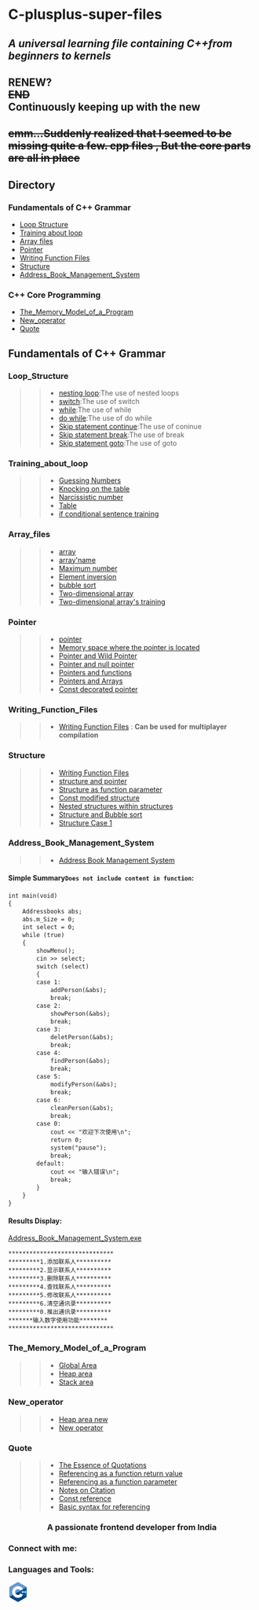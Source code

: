 # C-plusplus-super-files
## ***A universal learning file containing C++from beginners to kernels***
## RENEW?<br/>**~~END~~**<br/>Continuously keeping up with the new<br/>
## ~~emm...Suddenly realized that I seemed to be missing quite a few. cpp files , But the core parts are all in place~~<br/>
## Directory
### Fundamentals of C++ Grammar
* [Loop Structure](#Loop_Structure)
* [Training about loop](#Training_about_loop)
* [Array files](#Array_files)
* [Pointer](#Pointer)
* [Writing Function Files](#Writing_Function_Files)
* [Structure](#Structure)
* [Address_Book_Management_System](#Address_Book_Management_System)
### C++ Core Programming
* [The_Memory_Model_of_a_Program](#The_Memory_Model_of_a_Program)
* [New_operator](#New_operator)
* [Quote](#Quote)

## Fundamentals of C++ Grammar
### Loop_Structure
>> + [nesting loop](https://github.com/super-yjt/My--C-plusplus-super-files/blob/main/Loop%20Structure/nesting%20loop.cpp):The use of nested loops
>> + [switch](https://github.com/super-yjt/My--C-plusplus-super-files/blob/main/Loop%20Structure/switch.cpp):The use of switch
>> + [while](https://github.com/super-yjt/My--C-plusplus-super-files/blob/main/Loop%20Structure/while.cpp):The use of while
>> + [do while](https://github.com/super-yjt/My--C-plusplus-super-files/blob/main/Loop%20Structure/Do%20while.cpp):The use of do while
>> + [Skip statement continue](https://github.com/super-yjt/My--C-plusplus-super-files/blob/main/Loop%20Structure/Skip%20statement%20continue.cpp):The use of coninue
>> + [Skip statement break](https://github.com/super-yjt/My--C-plusplus-super-files/blob/main/Loop%20Structure/Skip%20statement%20break.cpp):The use of break
>> + [Skip statement goto](https://github.com/super-yjt/My--C-plusplus-super-files/blob/main/Loop%20Structure/Skip%20statement%20goto.cpp):The use of goto

### Training_about_loop
>> + [Guessing Numbers](https://github.com/super-yjt/My--C-plusplus-super-files/blob/main/training/Guessing%20Numbers.cpp)
>> + [Knocking on the table](https://github.com/super-yjt/My--C-plusplus-super-files/blob/main/training/Knocking%20on%20the%20table.cpp)
>> + [Narcissistic number](https://github.com/super-yjt/My--C-plusplus-super-files/blob/main/training/Narcissistic%20number.cpp)
>> + [Table](https://github.com/super-yjt/My--C-plusplus-super-files/blob/main/training/Table.cpp)
>> + [if conditional sentence training](https://github.com/super-yjt/My--C-plusplus-super-files/blob/main/training/if%20conditional%20sentence%20training.cpp)

### Array_files
>> + [array](https://github.com/super-yjt/My--C-plusplus-super-files/blob/main/array%20files/array.cpp)
>> + [array'name](https://github.com/super-yjt/My--C-plusplus-super-files/blob/main/array%20files/array'name.cpp)
>> + [Maximum number](https://github.com/super-yjt/My--C-plusplus-super-files/blob/main/array%20files/Maximum%20number.cpp)
>> + [Element inversion](https://github.com/super-yjt/My--C-plusplus-super-files/blob/main/array%20files/Element%20inversion.cpp)
>> + [bubble sort](https://github.com/super-yjt/My--C-plusplus-super-files/blob/main/array%20files/bubble%20sort.cpp)
>> + [Two-dimensional array](https://github.com/super-yjt/My--C-plusplus-super-files/blob/main/array%20files/Two-dimensional%20array.cpp)
>> + [Two-dimensional array's training](https://github.com/super-yjt/My--C-plusplus-super-files/blob/main/array%20files/Two-dimensional%20array's%20training.cpp)

### Pointer
>> + [pointer](https://github.com/super-yjt/My--C-plusplus-super-files/blob/main/pointer/pointer.cpp)
>> + [Memory space where the pointer is located](https://github.com/super-yjt/My--C-plusplus-super-files/blob/main/pointer/Memory%20space%20where%20the%20pointer%20is%20located.cpp)
>> + [Pointer and Wild Pointer](https://github.com/super-yjt/My--C-plusplus-super-files/blob/main/pointer/Pointer%20and%20Wild%20Pointer.cpp)
>> + [Pointer and null pointer](https://github.com/super-yjt/My--C-plusplus-super-files/blob/main/pointer/Pointer%20and%20null%20pointer.cpp)
>> + [Pointers and functions](https://github.com/super-yjt/My--C-plusplus-super-files/blob/main/pointer/Pointers%20and%20functions.cpp)
>> + [Pointers and Arrays](https://github.com/super-yjt/My--C-plusplus-super-files/blob/main/pointer/Pointers%20and%20Arrays.cpp)
>> + [Const decorated pointer](https://github.com/super-yjt/My--C-plusplus-super-files/blob/main/pointer/Const%20decorated%20pointer.cpp)

### Writing_Function_Files
>> + [Writing Function Files](https://github.com/super-yjt/My--C-plusplus-super-files/tree/main/Writing%20Function%20Files) : **Can be used for multiplayer compilation**

### Structure
>>  + [Writing Function Files](https://github.com/super-yjt/My--C-plusplus-super-files/blob/main/structure/structure.cpp)
>>  + [structure and pointer](https://github.com/super-yjt/My--C-plusplus-super-files/blob/main/structure/structure%20and%20pointer.cpp)
>>  + [Structure as function parameter](https://github.com/super-yjt/My--C-plusplus-super-files/blob/main/structure/Structure%20as%20function%20parameter.cpp)
>>  + [Const modified structure](https://github.com/super-yjt/My--C-plusplus-super-files/blob/main/structure/Const%20modified%20structure.cpp)
>>  + [Nested structures within structures](https://github.com/super-yjt/My--C-plusplus-super-files/blob/main/structure/Nested%20structures%20within%20structures.cpp)
>>  + [Structure and Bubble sort](https://github.com/super-yjt/My--C-plusplus-super-files/blob/main/structure/Structure%20and%20Bubble%20sort.cpp)
>>  + [Structure Case 1](https://github.com/super-yjt/My--C-plusplus-super-files/blob/main/structure/Structure%20Case%201.cpp)

### Address_Book_Management_System
>> + [Address Book Management System](https://github.com/super-yjt/My--C-plusplus-super-files/blob/main/Address%20Book%20Management%20System/Address%20Book%20Management%20System.cpp)

#### Simple Summary`Does not include content in function`:
```
int main(void)
{
    Addressbooks abs;
    abs.m_Size = 0;
    int select = 0;
    while (true)
    {
        showMenu();
        cin >> select;
        switch (select)
        {
        case 1:
            addPerson(&abs);
            break;
        case 2:
            showPerson(&abs);
            break;
        case 3:
            deletPerson(&abs);
            break;
        case 4:
            findPerson(&abs);
            break;
        case 5:
            modifyPerson(&abs);
            break;
        case 6:
            cleanPerson(&abs);
            break;
        case 0:
            cout << "欢迎下次使用\n";
            return 0;
            system("pause");
            break;
        default:
            cout << "输入错误\n";
            break;
        }
    }
}
```

#### Results Display:
[Address_Book_Management_System.exe](https://github.com/super-yjt/My--C-plusplus-super-files/blob/main/Address%20Book%20Management%20System/Address%20Book%20Management%20System%20For%20Windows.exe)
```
******************************
*********1.添加联系人**********
*********2.显示联系人**********
*********3.删除联系人**********
*********4.查找联系人**********
*********5.修改联系人**********
*********6.清空通讯录**********
*********0.推出通讯录**********
*******输入数字使用功能********
******************************
```

### The_Memory_Model_of_a_Program
>> + [Global Area](https://github.com/super-yjt/My--C-plusplus-super-files/blob/main/The%20Memory%20Model%20of%20a%20Program/Global%20Area.cpp)
>> + [Heap area](https://github.com/super-yjt/My--C-plusplus-super-files/blob/main/The%20Memory%20Model%20of%20a%20Program/Heap%20area.cpp)
>> + [Stack area](https://github.com/super-yjt/My--C-plusplus-super-files/blob/main/The%20Memory%20Model%20of%20a%20Program/Stack%20area.cpp)

### New_operator
>> + [Heap area new](https://github.com/super-yjt/My--C-plusplus-super-files/blob/main/New%20operator/Heap%20area%20new.cpp)
>> + [New operator](https://github.com/super-yjt/My--C-plusplus-super-files/blob/main/New%20operator/New%20operator.cpp)

### Quote
>> + [The Essence of Quotations](https://github.com/super-yjt/My--C-plusplus-super-files/blob/main/Quote/The%20Essence%20of%20Quotations.cpp)
>> + [Referencing as a function return value](https://github.com/super-yjt/My--C-plusplus-super-files/blob/main/Quote/Referencing%20as%20a%20function%20return%20value.cpp)
>> + [Referencing as a function parameter](https://github.com/super-yjt/My--C-plusplus-super-files/blob/main/Quote/Referencing%20as%20a%20function%20parameter.cpp)
>> + [Notes on Citation](https://github.com/super-yjt/My--C-plusplus-super-files/blob/main/Quote/Notes%20on%20Citation.cpp)
>> + [Const reference](https://github.com/super-yjt/My--C-plusplus-super-files/blob/main/Quote/Const%20reference.cpp)
>> + [Basic syntax for referencing](https://github.com/super-yjt/My--C-plusplus-super-files/blob/main/Quote/Basic%20syntax%20for%20referencing.cpp)


<h3 align="center">A passionate frontend developer from India</h3>

<h3 align="left">Connect with me:</h3>
<p align="left">
</p>

<h3 align="left">Languages and Tools:</h3>
<p align="left"> <a href="https://www.w3schools.com/cpp/" target="_blank" rel="noreferrer"> <img src="https://raw.githubusercontent.com/devicons/devicon/master/icons/cplusplus/cplusplus-original.svg" alt="cplusplus" width="40" height="40"/> </a> </p>

